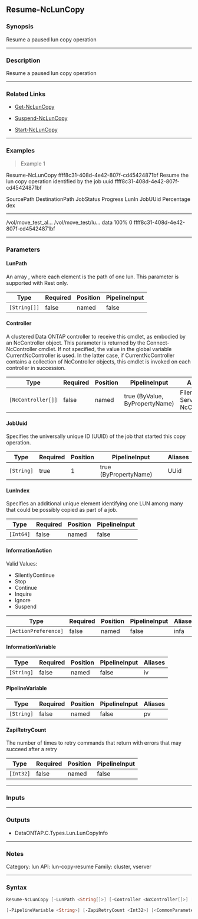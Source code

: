 Resume-NcLunCopy
----------------

### Synopsis
Resume a paused lun copy operation

---

### Description

Resume a paused lun copy operation

---

### Related Links
* [Get-NcLunCopy](Get-NcLunCopy)

* [Suspend-NcLunCopy](Suspend-NcLunCopy)

* [Start-NcLunCopy](Start-NcLunCopy)

---

### Examples
> Example 1

Resume-NcLunCopy ffff8c31-408d-4e42-807f-cd45424871bf
Resume the lun copy operation identified by the job uuid ffff8c31-408d-4e42-807f-cd45424871bf

SourcePath           DestinationPath      JobStatus       Progress   LunIn JobUUid
                                                          Percentage   dex
----------           ---------------      ---------       ---------- ----- -------
/vol/move_test_al... /vol/move_test/lu... data                  100%     0 ffff8c31-408d-4e42-807f-cd45424871bf

---

### Parameters
#### **LunPath**
An array , where each element is the path of one lun. This parameter is supported with Rest only.

|Type        |Required|Position|PipelineInput|
|------------|--------|--------|-------------|
|`[String[]]`|false   |named   |false        |

#### **Controller**
A clustered Data ONTAP controller to receive this cmdlet, as embodied by an NcController object.  This parameter is returned by the Connect-NcController cmdlet.  If not specified, the value in the global variable CurrentNcController is used.  In the latter case, if CurrentNcController contains a collection of NcController objects, this cmdlet is invoked on each controller in succession.

|Type              |Required|Position|PipelineInput                 |Aliases                          |
|------------------|--------|--------|------------------------------|---------------------------------|
|`[NcController[]]`|false   |named   |true (ByValue, ByPropertyName)|Filer<br/>Server<br/>NcController|

#### **JobUuid**
Specifies the universally unique ID (UUID) of the job that started this copy operation.

|Type      |Required|Position|PipelineInput        |Aliases|
|----------|--------|--------|---------------------|-------|
|`[String]`|true    |1       |true (ByPropertyName)|UUid   |

#### **LunIndex**
Specifies an additional unique element identifying one LUN among many that could be possibly copied as part of a job.

|Type     |Required|Position|PipelineInput|
|---------|--------|--------|-------------|
|`[Int64]`|false   |named   |false        |

#### **InformationAction**

Valid Values:

* SilentlyContinue
* Stop
* Continue
* Inquire
* Ignore
* Suspend

|Type                |Required|Position|PipelineInput|Aliases|
|--------------------|--------|--------|-------------|-------|
|`[ActionPreference]`|false   |named   |false        |infa   |

#### **InformationVariable**

|Type      |Required|Position|PipelineInput|Aliases|
|----------|--------|--------|-------------|-------|
|`[String]`|false   |named   |false        |iv     |

#### **PipelineVariable**

|Type      |Required|Position|PipelineInput|Aliases|
|----------|--------|--------|-------------|-------|
|`[String]`|false   |named   |false        |pv     |

#### **ZapiRetryCount**
The number of times to retry commands that return with errors that may succeed after a retry

|Type     |Required|Position|PipelineInput|
|---------|--------|--------|-------------|
|`[Int32]`|false   |named   |false        |

---

### Inputs

---

### Outputs
* DataONTAP.C.Types.Lun.LunCopyInfo

---

### Notes
Category: lun
API: lun-copy-resume
Family: cluster, vserver

---

### Syntax
```PowerShell
Resume-NcLunCopy [-LunPath <String[]>] [-Controller <NcController[]>] [-JobUuid] <String> [-LunIndex <Int64>] [-InformationAction <ActionPreference>] [-InformationVariable <String>] 
```
```PowerShell
[-PipelineVariable <String>] [-ZapiRetryCount <Int32>] [<CommonParameters>]
```
